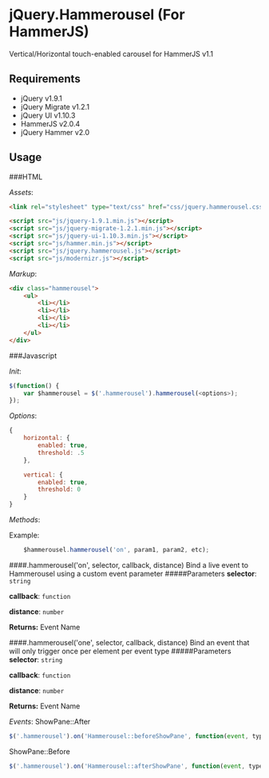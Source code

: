 # jQuery.Hammerousel (For HammerJS)

Vertical/Horizontal touch-enabled carousel for HammerJS v1.1

## Requirements

- jQuery v1.9.1
- jQuery Migrate v1.2.1
- jQuery UI v1.10.3
- HammerJS v2.0.4
- jQuery Hammer v2.0

## Usage

###HTML

_Assets_:
```html
<link rel="stylesheet" type="text/css" href="css/jquery.hammerousel.css">

<script src="js/jquery-1.9.1.min.js"></script>
<script src="js/jquery-migrate-1.2.1.min.js"></script>
<script src="js/jquery-ui-1.10.3.min.js"></script>
<script src="js/hammer.min.js"></script>
<script src="js/jquery.hammerousel.js"></script>
<script src="js/modernizr.js"></script>
```

_Markup_:
```html
<div class="hammerousel">
	<ul>
		<li></li>
		<li></li>
		<li></li>
		<li></li>
	</ul>
</div>
```

###Javascript

_Init_:
```javascript
$(function() {
    var $hammerousel = $('.hammerousel').hammerousel(<options>);
});
```

_Options_:
```javascript
{
    horizontal: {
        enabled: true,
        threshold: .5
    },

    vertical: {
        enabled: true,
        threshold: 0
    }
}
```

_Methods_:

Example:
```javascript
    $hammerousel.hammerousel('on', param1, param2, etc);
```

####.hammerousel('on', selector, callback, distance)
Bind a live event to Hammerousel using a custom event parameter
#####Parameters
**selector**: `string`

**callback**: `function`

**distance**: `number`

**Returns:** Event Name

####.hammerousel('one', selector, callback, distance)
Bind an event that will only trigger once per element per event type
#####Parameters
**selector**: `string`

**callback**: `function`

**distance**: `number`

**Returns:** Event Name

_Events_:
ShowPane::After
```javascript
$('.hammerousel').on('Hammerousel::beforeShowPane', function(event, type));
```
ShowPane::Before 
```javascript
$('.hammerousel').on('Hammerousel::afterShowPane', function(event, type));
```